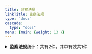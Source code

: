 ```yaml
---
title: 监察法规
linkTitle: 监察法规
type: "docs"
cascade:
  type: "docs"
menu: {main: {weight: 13 }}
---
```


<details class="doc-details">
<summary><strong>监察法规</strong>统计：共有2件，其中有效共1件</summary>
{{% pageinfo %}}

**监察法规**说明：

《立法法》**第一百一十八条**  国家家监察委员会根据宪法和法律、全国人民代表大会常务委员会的有关决定，制定监察法规，报全国人民代表大会常务委员会备案。

---

**监察法规** 相关文本共有2件，其中：

- 有效: 1
- 已修改: 1

{{% /pageinfo %}}
</details>
